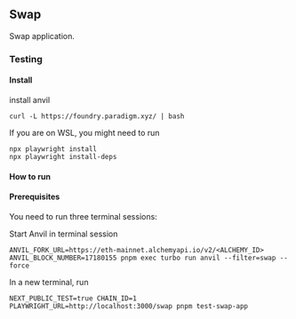 ## Swap

Swap application.

### Testing

#### Install

install anvil

```
curl -L https://foundry.paradigm.xyz/ | bash
```

If you are on WSL, you might need to run

```
npx playwright install
npx playwright install-deps
```

#### How to run

#### Prerequisites

You need to run three terminal sessions:

Start Anvil in terminal session

```
ANVIL_FORK_URL=https://eth-mainnet.alchemyapi.io/v2/<ALCHEMY_ID> ANVIL_BLOCK_NUMBER=17180155 pnpm exec turbo run anvil --filter=swap --force
```

In a new terminal, run

```
NEXT_PUBLIC_TEST=true CHAIN_ID=1 PLAYWRIGHT_URL=http://localhost:3000/swap pnpm test-swap-app
```

<!-- #### Run test

Open a third terminal, run:

```
cd apps/swap
CHAIN_ID=137 NODE_ENV=test PLAYWRIGHT_URL=http://localhost:3000/swap pnpm test:e2e
```

Run a test a single test on a certain line, with one browser

```
CHAIN_ID=137 NODE_ENV=test PLAYWRIGHT_URL=http://localhost:3000/swap pnpm test:e2e -- index:37 --project=chromium --workers=1
``` -->
